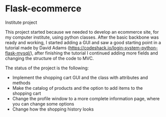 # Flask-ecommerce
 Institute project

This project started because we needed to develop an ecommerce site, for my computer institute, using python classes.
After the basic backbone was ready and working, I started adding a GUI and saw a good starting point in a tutorial made by David Adams (https://codeshack.io/login-system-python-flask-mysql/), after finishing the tutorial I continued adding more fields and changing the structure of the code to MVC.

The status of the project is the following:
- Implement the shopping cart GUI and the class with attributes and methods
- Make the catalog of products and the option to add items to the shopping cart
- Change the profile window to a more complete information page, where you can change some options
- Change how the shopping history looks
